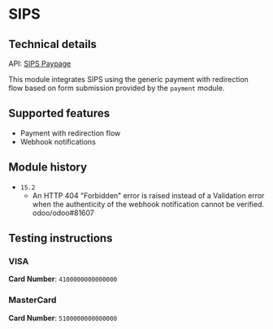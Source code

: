 # SIPS

## Technical details

API: [SIPS Paypage](https://docs.sips.worldline-solutions.com/en/WLSIPS.317-UG-Sips-Paypage-POST.html#Data-field-element-syntax_)

<!-- https://documentation.sips.worldline.com/en/WLSIPS.316-UG-Sips-Paypage-JSON.html = 404 -->

This module integrates SIPS using the generic payment with redirection flow based on form
submission provided by the `payment` module.

## Supported features

- Payment with redirection flow
- Webhook notifications

## Module history

- `15.2`
  - An HTTP 404 "Forbidden" error is raised instead of a Validation error when the authenticity of
    the webhook notification cannot be verified. odoo/odoo#81607

## Testing instructions

### VISA

**Card Number**: `4100000000000000`

### MasterCard

**Card Number**: `5100000000000000`